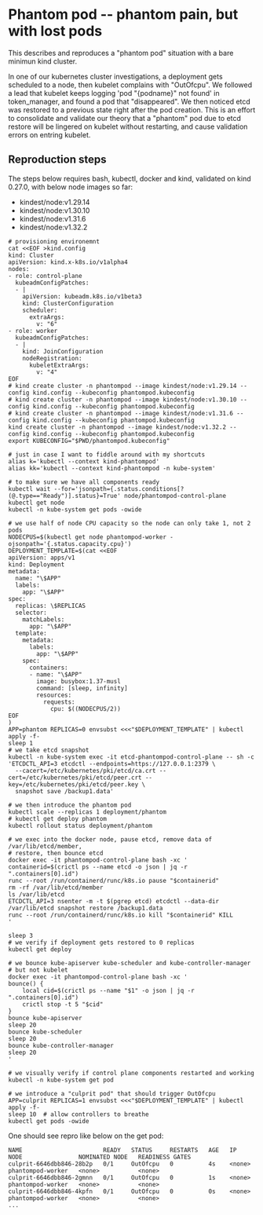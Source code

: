 # Phantom pod -- phantom pain, but with lost pods

This describes and reproduces a "phantom pod" situation with a bare minimun
kind cluster.

In one of our kubernetes cluster investigations, a deployment gets scheduled
to a node, then kubelet complains with "OutOfcpu". We followed a lead that
kubelet keeps logging 'pod "{podname}" not found' in token_manager, and found
a pod that "disappeared". We then noticed etcd was restored to a previous state
right after the pod creation. This is an effort to consolidate and validate
our theory that a "phantom" pod due to etcd restore will be lingered on kubelet
without restarting, and cause validation errors on entring kubelet.

## Reproduction steps

The steps below requires bash, kubectl, docker and kind, validated on
kind 0.27.0, with below node images so far:

* kindest/node:v1.29.14
* kindest/node:v1.30.10
* kindest/node:v1.31.6
* kindest/node:v1.32.2

```shell
# provisioning environemnt
cat <<EOF >kind.config
kind: Cluster
apiVersion: kind.x-k8s.io/v1alpha4
nodes:
- role: control-plane
  kubeadmConfigPatches:
  - |
    apiVersion: kubeadm.k8s.io/v1beta3
    kind: ClusterConfiguration
    scheduler:
      extraArgs:
        v: "6"
- role: worker
  kubeadmConfigPatches:
  - |
    kind: JoinConfiguration
    nodeRegistration:
      kubeletExtraArgs:
        v: "4"
EOF
# kind create cluster -n phantompod --image kindest/node:v1.29.14 --config kind.config --kubeconfig phantompod.kubeconfig
# kind create cluster -n phantompod --image kindest/node:v1.30.10 --config kind.config --kubeconfig phantompod.kubeconfig
# kind create cluster -n phantompod --image kindest/node:v1.31.6 --config kind.config --kubeconfig phantompod.kubeconfig
kind create cluster -n phantompod --image kindest/node:v1.32.2 --config kind.config --kubeconfig phantompod.kubeconfig
export KUBECONFIG="$PWD/phantompod.kubeconfig"

# just in case I want to fiddle around with my shortcuts
alias k='kubectl --context kind-phantompod'
alias kk='kubectl --context kind-phantompod -n kube-system'

# to make sure we have all components ready
kubectl wait --for='jsonpath={.status.conditions[?(@.type=="Ready")].status}=True' node/phantompod-control-plane
kubectl get node
kubectl -n kube-system get pods -owide

# we use half of node CPU capacity so the node can only take 1, not 2 pods
NODECPUS=$(kubectl get node phantompod-worker -ojsonpath='{.status.capacity.cpu}')
DEPLOYMENT_TEMPLATE=$(cat <<EOF
apiVersion: apps/v1
kind: Deployment
metadata:
  name: "\$APP"
  labels:
    app: "\$APP"
spec:
  replicas: \$REPLICAS
  selector:
    matchLabels:
      app: "\$APP"
  template:
    metadata:
      labels:
        app: "\$APP"
    spec:
      containers:
      - name: "\$APP"
        image: busybox:1.37-musl
        command: [sleep, infinity]
        resources:
          requests:
            cpu: $((NODECPUS/2))
EOF
)
APP=phantom REPLICAS=0 envsubst <<<"$DEPLOYMENT_TEMPLATE" | kubectl apply -f-
sleep 1
# we take etcd snapshot
kubectl -n kube-system exec -it etcd-phantompod-control-plane -- sh -c 'ETCDCTL_API=3 etcdctl --endpoints=https://127.0.0.1:2379 \
  --cacert=/etc/kubernetes/pki/etcd/ca.crt --cert=/etc/kubernetes/pki/etcd/peer.crt --key=/etc/kubernetes/pki/etcd/peer.key \
  snapshot save /backup1.data'

# we then introduce the phantom pod
kubectl scale --replicas 1 deployment/phantom
# kubectl get deploy phantom
kubectl rollout status deployment/phantom

# we exec into the docker node, pause etcd, remove data of /var/lib/etcd/member,
# restore, then bounce etcd
docker exec -it phantompod-control-plane bash -xc '
containerid=$(crictl ps --name etcd -o json | jq -r ".containers[0].id")
runc --root /run/containerd/runc/k8s.io pause "$containerid"
rm -rf /var/lib/etcd/member
ls /var/lib/etcd
ETCDCTL_API=3 nsenter -m -t $(pgrep etcd) etcdctl --data-dir /var/lib/etcd snapshot restore /backup1.data
runc --root /run/containerd/runc/k8s.io kill "$containerid" KILL
'

sleep 3
# we verify if deployment gets restored to 0 replicas
kubectl get deploy 

# we bounce kube-apiserver kube-scheduler and kube-controller-manager
# but not kubelet
docker exec -it phantompod-control-plane bash -xc '
bounce() {
    local cid=$(crictl ps --name "$1" -o json | jq -r ".containers[0].id")
    crictl stop -t 5 "$cid"
}
bounce kube-apiserver
sleep 20
bounce kube-scheduler
sleep 20
bounce kube-controller-manager
sleep 20
'

# we visually verify if control plane components restarted and working
kubectl -n kube-system get pod

# we introduce a "culprit pod" that should trigger OutOfcpu
APP=culprit REPLICAS=1 envsubst <<<"$DEPLOYMENT_TEMPLATE" | kubectl apply -f-
sleep 10  # allow controllers to breathe
kubectl get pods -owide
```

One should see repro like below on the get pod:

```
NAME                       READY   STATUS     RESTARTS   AGE   IP       NODE                NOMINATED NODE   READINESS GATES
culprit-6646dbb846-28b2p   0/1     OutOfcpu   0          4s    <none>   phantompod-worker   <none>           <none>
culprit-6646dbb846-2gmnn   0/1     OutOfcpu   0          1s    <none>   phantompod-worker   <none>           <none>
culprit-6646dbb846-4kpfn   0/1     OutOfcpu   0          0s    <none>   phantompod-worker   <none>           <none>
...
```
